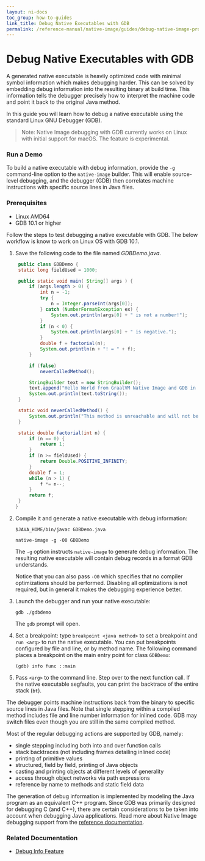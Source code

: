 ```yaml
---
layout: ni-docs
toc_group: how-to-guides
link_title: Debug Native Executables with GDB
permalink: /reference-manual/native-image/guides/debug-native-image-process/
---
```


# Debug Native Executables with GDB

A generated native executable is heavily optimized code with minimal symbol information which makes debugging harder.
This can be solved by embedding debug information into the resulting binary at build time.
This information tells the debugger precisely how to interpret the machine code and point it back to the original Java method.

In this guide you will learn how to debug a native executable using the standard Linux GNU Debugger (GDB).

> Note: Native Image debugging with GDB currently works on Linux with initial support for macOS. The feature is experimental.

### Run a Demo

To build a native executable with debug information, provide the `-g` command-line option to the `native-image` builder.
This will enable source-level debugging, and the debugger (GDB) then correlates machine instructions with specific source lines in Java files. 

### Prerequisites

- Linux AMD64
- GDB 10.1 or higher

Follow the steps to test debugging a native executable with GDB. The below workflow is know to work on Linux OS with GDB 10.1.

1. Save the following code to the file named _GDBDemo.java_. 
    ```java
     public class GDBDemo {
     static long fieldUsed = 1000;

     public static void main( String[] args ) {
         if (args.length > 0) {
             int n = -1;
             try {
                 n = Integer.parseInt(args[0]);
             } catch (NumberFormatException ex) {
                 System.out.println(args[0] + " is not a number!");
             }
             if (n < 0) {
                 System.out.println(args[0] + " is negative.");
             }
             double f = factorial(n);
             System.out.println(n + "! = " + f);
         } 

         if (false)
             neverCalledMethod();

         StringBuilder text = new StringBuilder();
         text.append("Hello World from GraalVM Native Image and GDB in Java.\n");
         System.out.println(text.toString());
     }

     static void neverCalledMethod() {
         System.out.println("This method is unreachable and will not be included in the native executable.");
     }

     static double factorial(int n) {
         if (n == 0) {
             return 1;
         }
         if (n >= fieldUsed) {
             return Double.POSITIVE_INFINITY;
         }
         double f = 1;
         while (n > 1) {
             f *= n--;
         }
         return f;
     }
    }

    ```

2. Compile it and generate a native executable with debug information:

    ```shell 
    $JAVA_HOME/bin/javac GDBDemo.java
    ```
    ```shell
    native-image -g -O0 GDBDemo
    ```
    The `-g` option instructs `native-image` to generate debug information. The resulting native executable will contain debug records in a format GDB understands.

    Notice that you can also pass `-O0` which specifies that no compiler optimizations should be performed. Disabling all optimizations is not required, but in general it makes the debugging experience better.

3. Launch the debugger and run your native executable:

    ```shell
    gdb ./gdbdemo
    ```
    The `gdb` prompt will open.
 
4. Set a breakpoint: type `breakpoint <java method>` to set a breakpoint and `run <arg>` to run the native executable. You can put breakpoints configured by file and line, or by method name. The following command places a breakpoint on the main entry point for class `GDBDemo`:

    ```
    (gdb) info func ::main
    ```

    <!-- ```
    (gdb) args.length > 0
    ``` -->
5. Pass `<arg>` to the command line. Step over to the next function call. If the native executable segfaults, you can print the backtrace of the entire stack (`bt`).

The debugger points machine instructions back from the binary to specific source lines in Java files. Note that single stepping within a compiled method includes file and line number information for inlined code. GDB may switch files even though you are still in the same compiled method.

Most of the regular debugging actions are supported by GDB, namely:

  - single stepping including both into and over function calls
  - stack backtraces (not including frames detailing inlined code)
  - printing of primitive values
  - structured, field by field, printing of Java objects
  - casting and printing objects at different levels of generality
  - access through object networks via path expressions
  - reference by name to methods and static field data

The generation of debug information is implemented by modeling the Java program as an equivalent C++ program.  Since GDB was primarily designed for debugging C (and C++), there are certain considerations to be taken into account when debugging Java applications. 
Read more about Native Image debugging support from the [reference documentation](../DebugInfo.md#special-considerations-for-debugging-java-from-gdb).

### Related Documentation

- [Debug Info Feature](../DebugInfo.md)